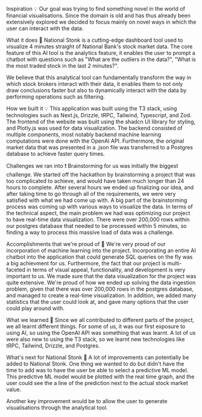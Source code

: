 Inspiration 💡
Our goal was trying to find something novel in the world of financial visualisations. Since the domain is old and has thus already been extensively explored we decided to focus mainly on novel ways in which the user can interact with the data.

What it does 🤔
National Stonk is a cutting-edge dashboard tool used to visualize 4 minutes straight of National Bank's stock market data. The core feature of this AI tool is the analytics feature, it enables the user to prompt a chatbot with questions such as "What are the outliers in the data?", "What is the most traded stock in the last 2 minutes?".

We believe that this analytical tool can fundamentally transform the way in which stock brokers interact with their data, it enables them to not only draw conclusions faster but also to dynamically interact with the data by performing operations such as filtering.

How we built it 💡
This application was built using the T3 stack, using technologies such as Next.js, Drizzle, tRPC, Tailwind, Typescript, and Zod. The frontend of the website was built using the shadcn UI library for styling, and Plotly.js was used for data visualization. The backend consisted of multiple components, most notably backend machine learning computations were done with the OpenAI API. Furthermore, the original market data that was presented in a .json file was transferred to a Postgres database to achieve faster query times.

Challenges we ran into ❗
Brainstorming for us was initially the biggest challenge. We started off the hackathon by brainstorming a project that was too complicated to achieve, and would have taken much longer than 24 hours to complete. After several hours we ended up finalizing our idea, and after taking time to go through all of the requirements, we were very satisfied with what we had come up with. A big part of the brainstorming process was coming up with various ways to visualize the data. In terms of the technical aspect, the main problem we had was optimizing our project to have real-time data visualization. There were over 200,000 rows within our postgres database that needed to be processed within 5 minutes, so finding a way to process this massive load of data was a challenge.

Accomplishments that we're proud of 🚀
We're very proud of our incorporation of machine learning into the project. Incorporating an entire AI chatbot into the application that could generate SQL queries on the fly was a big achievment for us. Furthermore, the fact that our project is multi-faceted in terms of visual appeal, functionality, and development is very important to us. We made sure that the data visualization for the project was quite extensive. We're proud of how we ended up solving the data ingestion problem, given that there was over 200,000 rows in the postgres database, and managed to create a real-time visualization. In addition, we added many statistics that the user could look at, and gave many options that the user could play around with.

What we learned 🤔
Since we all contributed to different parts of the project, we all learnt different things. For some of us, it was our first exposure to using AI, so using the OpenAI API was something that was learnt. A lot of us were also new to using the T3 stack, so we learnt new technologies like tRPC, Tailwind, Drizzle, and Postgres.

What's next for National Stonk 🫣
A lot of improvements can potentially be added to National Stonk. One thing we wanted to do but didn't have the time to add was to have the user be able to select a predictive ML model. This predictive ML model would be plotted with the real time graph, and the user could see the a line of the prediction next to the actual stock market value.

Another key improvement would be to allow the user to generate visualisations through the analytical tool.
